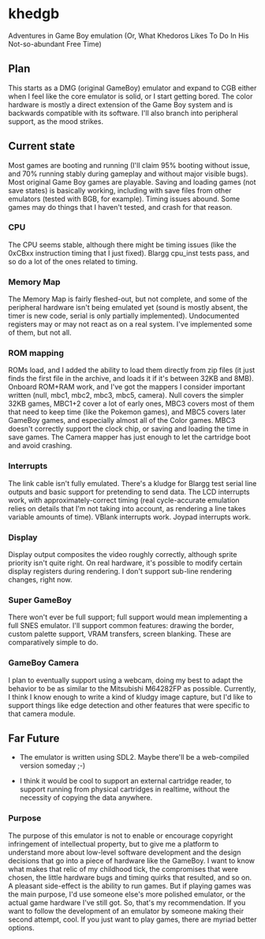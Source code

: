 # khedgb
Adventures in Game Boy emulation (Or, What Khedoros Likes To Do In His Not-so-abundant Free Time)

## Plan

This starts as a DMG (original GameBoy) emulator and expand to CGB either when I feel like the core emulator is solid, or I start getting bored. The color hardware is mostly a direct extension of the Game Boy system and is backwards compatible with its software. I'll also branch into peripheral support, as the mood strikes.

## Current state

Most games are booting and running (I'll claim 95% booting without issue, and 70% running stably during gameplay and without major visible bugs). Most original Game Boy games are playable. Saving and loading games (not save states) is basically working, including with save files from other emulators (tested with BGB, for example). Timing issues abound. Some games may do things that I haven't tested, and crash for that reason.

### CPU

The CPU seems stable, although there might be timing issues (like the 0xCBxx instruction timing that I just fixed). Blargg cpu_inst tests pass, and so do a lot of the ones related to timing.

### Memory Map

The Memory Map is fairly fleshed-out, but not complete, and some of the peripheral hardware isn't being emulated yet (sound is mostly absent, the timer is new code, serial is only partially implemented). Undocumented registers may or may not react as on a real system. I've implemented some of them, but not all.

### ROM mapping

ROMs load, and I added the ability to load them directly from zip files (it just finds the first file in the archive, and loads it if it's between 32KB and 8MB). Onboard ROM+RAM work, and I've got the mappers I consider important written (null, mbc1, mbc2, mbc3, mbc5, camera). Null covers the simpler 32KB games, MBC1+2 cover a lot of early ones, MBC3 covers most of them that need to keep time (like the Pokemon games), and MBC5 covers later GameBoy games, and especially almost all of the Color games. MBC3 doesn't correctly support the clock chip, or saving and loading the time in save games. The Camera mapper has just enough to let the cartridge boot and avoid crashing.

### Interrupts

The link cable isn't fully emulated. There's a kludge for Blargg test serial line outputs and basic support for pretending to send data. The LCD interrupts work, with approximately-correct timing (real cycle-accurate emulation relies on details that I'm not taking into account, as rendering a line takes variable amounts of time). VBlank interrupts work. Joypad interrupts work.

### Display

Display output composites the video roughly correctly, although sprite priority isn't quite right. On real hardware, it's possible to modify certain display registers during rendering. I don't support sub-line rendering changes, right now.

### Super GameBoy

There won't ever be full support; full support would mean implementing a full SNES emulator. I'll support common features: drawing the border, custom palette support, VRAM transfers, screen blanking. These are comparatively simple to do.

### GameBoy Camera

I plan to eventually support using a webcam, doing my best to adapt the behavior to be as similar to the Mitsubishi M64282FP as possible. Currently, I think I know enough to write a kind of kludgy image capture, but I'd like to support things like edge detection and other features that were specific to that camera module.

## Far Future

- The emulator is written using SDL2. Maybe there'll be a web-compiled version someday ;-)

- I think it would be cool to support an external cartridge reader, to support running from physical cartridges in realtime, without the necessity of copying the data anywhere.

### Purpose

The purpose of this emulator is not to enable or encourage copyright infringement of intellectual property, but to give me a platform to understand more about low-level software development and the design decisions that go into a piece of hardware like the GameBoy. I want to know what makes that relic of my childhood tick, the compromises that were chosen, the little hardware bugs and timing quirks that resulted, and so on. A pleasant side-effect is the ability to run games. But if playing games was the main purpose, I'd use someone else's more polished emulator, or the actual game hardware I've still got. So, that's my recommendation. If you want to follow the development of an emulator by someone making their second attempt, cool. If you just want to play games, there are myriad better options.
